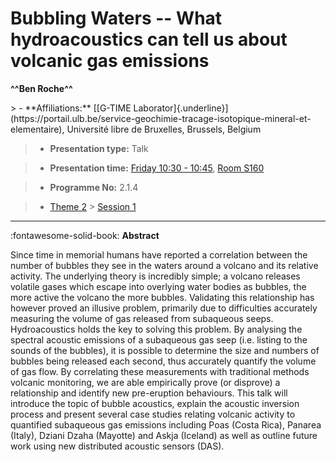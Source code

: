 # Bubbling Waters -- What hydroacoustics can tell us about volcanic gas emissions

**^^Ben Roche^^**

<!-- more -->> - **Affiliations:** [[G-TIME Laborator]{.underline}](https://portail.ulb.be/service-geochimie-tracage-isotopique-mineral-et-elementaire), Université libre de Bruxelles, Brussels, Belgium

> - **Presentation type:** Talk

> - **Presentation time:** [Friday 10:30 - 10:45](../sessions_comparison.md#__tabbed_4_2), [Room S160](../maps_venue.md#__tabbed_1_2)

> - **Programme No:** 2.1.4

> - [Theme 2](../theme2.md) > [Session 1](../sessions/session-2-1.md)

--- 

:fontawesome-solid-book: **Abstract**

Since time in memorial humans have reported a correlation between the number of bubbles they see in the waters around a volcano and its relative activity. The underlying theory is incredibly simple; a volcano releases volatile gases which escape into overlying water bodies as bubbles, the more active the volcano the more bubbles. Validating this relationship has however proved an illusive problem, primarily due to difficulties accurately measuring the volume of gas released from subaqueous seeps.
Hydroacoustics holds the key to solving this problem.
By analysing the spectral acoustic emissions of a subaqueous gas seep (i.e. listing to the sounds of the bubbles), it is possible to determine the size and numbers of bubbles being released each second, thus accurately quantify the volume of gas flow. By correlating these measurements with traditional methods volcanic monitoring, we are able empirically prove (or disprove) a relationship and identify new pre-eruption behaviours.
This talk will introduce the topic of bubble acoustics, explain the acoustic inversion process and present several case studies relating volcanic activity to quantified subaqueous gas emissions including Poas (Costa Rica), Panarea (Italy), Dziani Dzaha (Mayotte) and Askja (Iceland) as well as outline future work using new distributed acoustic sensors (DAS).

